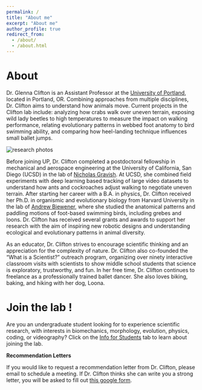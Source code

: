 ```yaml
---
permalink: /
title: "About me"
excerpt: "About me"
author_profile: true
redirect_from: 
  - /about/
  - /about.html
---
```


About
======
Dr. Glenna Clifton is an Assistant Professor at the [University of Portland](https://www.up.edu/), located in Portland, OR. Combining approaches from multiple disciplines, Dr. Clifton aims to understand how animals move. Current projects in the Clifton lab include: analyzing how crabs walk over uneven terrain, exposing wild lady beetles to high temperatures to measure the impact on walking performance, relating evolutionary patterns in webbed foot anatomy to bird swimming ability, and comparing how heel-landing technique influences small ballet jumps.

![research photos](/images/photo_montage-02.png)
 
Before joining UP, Dr. Clifton completed a postdoctoral fellowship in mechanical and aerospace engineering at the University of California, San Diego (UCSD) in the lab of [Nicholas Gravish](http://gravishlab.ucsd.edu/). At UCSD, she combined field experiments with deep learning based tracking of large video datasets to understand how ants and cockroaches adjust walking to negotiate uneven terrain. After starting her career with a B.A. in physics, Dr. Clifton received her Ph.D. in organismic and evolutionary biology from Harvard University in the lab of [Andrew Biewener](https://cfs.mcz.harvard.edu/), where she studied the anatomical patterns and paddling motions of foot-based swimming birds, including grebes and loons. Dr. Clifton has received several grants and awards to support her research with the aim of inspiring new robotic designs and understanding ecological and evolutionary patterns in animal diversity.
 
As an educator, Dr. Clifton strives to encourage scientific thinking and an appreciation for the complexity of nature. Dr. Clifton also co-founded the “What is a Scientist?” outreach program, organizing over ninety interactive classroom visits with scientists to show middle school students that science is exploratory, trustworthy, and fun. In her free time, Dr. Clifton continues to freelance as a professionally trained ballet dancer. She also loves biking, baking, and hiking with her dog, Loona.


Join the lab !
======
Are you an undergraduate student looking for to experience scientific research, with interests in biomechanics, morphology, evolution, physics, coding, or videography? Click on the [Info for Students](https://github.com/glennaclifton/glennaclifton.github.iostudents/) tab to learn about joining the lab. 

**Recommendation Letters**

If you would like to request a recommendation letter from Dr. Clifton, please email to schedule a meeting. If Dr. Clifton thinks she can write you a strong letter, you will be asked to fill out [this google form]().





